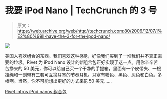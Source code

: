 # 我要 iPod Nano | TechCrunch 的 3 号

> 原文：<https://web.archive.org/web/http://techcrunch.com:80/2006/12/07/i%E2%80%99ll-have-the-3-for-the-ipod-nano/>

![](img/7ea2888032678001cd9aa04675aa254a.png)

美国人喜欢组合的东西。我们喜欢这种感觉，好像我们买到了一堆我们并不真正需要的垃圾。Rivet 为 iPod Nano 设计的新组合包正好实现了这一点。用你辛辛苦苦挣来的 50 美元，你可以给自己买一个干净的手提箱，里面有一个皮带夹、一根挂绳和一副带有三套可互换耳塞的节奏耳机。耳塞有粉色、黑色、灰色和白色。多棒啊。当然，你不可能想出更好的方式来花 50 美元……

[Rivet intros iPod nanos 组合包](https://web.archive.org/web/20150926021406/http://ilounge.com/index.php/news/comments/rivet-intros-combo-pack-for-ipod-nanos/)